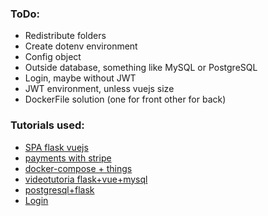 ### ToDo:
* Redistribute folders
* Create dotenv environment
* Config object
* Outside database, something like MySQL or PostgreSQL
* Login, maybe without JWT
* JWT environment, unless vuejs size
* DockerFile solution (one for front other for back)

### Tutorials used: 
* [SPA flask vuejs](https://testdriven.io/blog/developing-a-single-page-app-with-flask-and-vuejs/)
* [payments with stripe](https://testdriven.io/blog/accepting-payments-with-stripe-vuejs-and-flask/)
* [docker-compose + things](https://testdriven.io/blog/running-flask-on-docker-swarm/)
* [videotutoria flask+vue+mysql](https://www.youtube.com/watch?v=q3uv5RV03Uk)
* [postgresql+flask](https://realpython.com/flask-by-example-part-2-postgres-sqlalchemy-and-alembic/)
* [Login](https://realpython.com/using-flask-login-for-user-management-with-flask/)